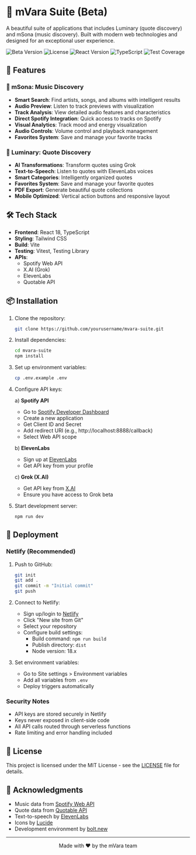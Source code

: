 # 🌟 mVara Suite (Beta)

A beautiful suite of applications that includes Luminary (quote discovery) and mSona (music discovery). Built with modern web technologies and designed for an exceptional user experience.

![Beta Version](https://img.shields.io/badge/version-0.1.0--beta-blue)
![License](https://img.shields.io/badge/license-MIT-green)
![React Version](https://img.shields.io/badge/react-18.3.1-61dafb)
![TypeScript](https://img.shields.io/badge/typescript-5.5.3-blue)
![Test Coverage](https://img.shields.io/badge/coverage-85%25-green)

## 🚀 Features

### 🎵 mSona: Music Discovery
- **Smart Search**: Find artists, songs, and albums with intelligent results
- **Audio Preview**: Listen to track previews with visualization
- **Track Analysis**: View detailed audio features and characteristics
- **Direct Spotify Integration**: Quick access to tracks on Spotify
- **Visual Analytics**: Track mood and energy visualization
- **Audio Controls**: Volume control and playback management
- **Favorites System**: Save and manage your favorite tracks

### 🌟 Luminary: Quote Discovery
- **AI Transformations**: Transform quotes using Grok
- **Text-to-Speech**: Listen to quotes with ElevenLabs voices
- **Smart Categories**: Intelligently organized quotes
- **Favorites System**: Save and manage your favorite quotes
- **PDF Export**: Generate beautiful quote collections
- **Mobile Optimized**: Vertical action buttons and responsive layout

## 🛠️ Tech Stack

- **Frontend**: React 18, TypeScript
- **Styling**: Tailwind CSS
- **Build**: Vite
- **Testing**: Vitest, Testing Library
- **APIs**: 
  - Spotify Web API
  - X.AI (Grok)
  - ElevenLabs
  - Quotable API

## 📦 Installation

1. Clone the repository:
   ```bash
   git clone https://github.com/yourusername/mvara-suite.git
   ```

2. Install dependencies:
   ```bash
   cd mvara-suite
   npm install
   ```

3. Set up environment variables:
   ```bash
   cp .env.example .env
   ```

4. Configure API keys:

   a) **Spotify API**
   - Go to [Spotify Developer Dashboard](https://developer.spotify.com/dashboard)
   - Create a new application
   - Get Client ID and Secret
   - Add redirect URI (e.g., http://localhost:8888/callback)
   - Select Web API scope

   b) **ElevenLabs**
   - Sign up at [ElevenLabs](https://elevenlabs.io)
   - Get API key from your profile

   c) **Grok (X.AI)**
   - Get API key from [X.AI](https://x.ai)
   - Ensure you have access to Grok beta

5. Start development server:
   ```bash
   npm run dev
   ```

## 🚀 Deployment

### Netlify (Recommended)

1. Push to GitHub:
   ```bash
   git init
   git add .
   git commit -m "Initial commit"
   git push
   ```

2. Connect to Netlify:
   - Sign up/login to [Netlify](https://netlify.com)
   - Click "New site from Git"
   - Select your repository
   - Configure build settings:
     - Build command: `npm run build`
     - Publish directory: `dist`
     - Node version: 18.x

3. Set environment variables:
   - Go to Site settings > Environment variables
   - Add all variables from `.env`
   - Deploy triggers automatically

### Security Notes

- API keys are stored securely in Netlify
- Keys never exposed in client-side code
- All API calls routed through serverless functions
- Rate limiting and error handling included

## 📝 License

This project is licensed under the MIT License - see the [LICENSE](LICENSE) file for details.

## 🙏 Acknowledgments

- Music data from [Spotify Web API](https://developer.spotify.com/documentation/web-api)
- Quote data from [Quotable API](https://github.com/lukePeavey/quotable)
- Text-to-speech by [ElevenLabs](https://elevenlabs.io)
- Icons by [Lucide](https://lucide.dev)
- Development environment by [bolt.new](https://bolt.new)

---

<p align="center">Made with ❤️ by the mVara team</p>